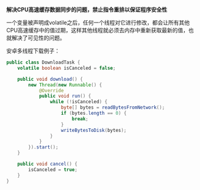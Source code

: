 **解决CPU高速缓存数据同步的问题，禁止指令重排以保证程序安全性**

一个变量被声明成volatile之后，任何一个线程对它进行修改，都会让所有其他CPU高速缓存中的值过期，这样其他线程就必须去内存中重新获取最新的值，也就解决了可见性的问题。

安卓多线程下载例子：

```java
public class DownloadTask {
    volatile boolean isCanceled = false;

    public void download() {
        new Thread(new Runnable() {
            @Override
            public void run() {
                while (!isCanceled) {
                    byte[] bytes = readBytesFromNetwork();
                    if (bytes.length == 0) {
                        break;
                    }
                    writeBytesToDisk(bytes);
                }
            }
        }).start();
    }

    public void cancel() {
        isCanceled = true;
    }
}
```

